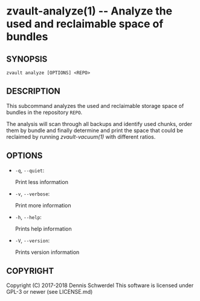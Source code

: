 zvault-analyze(1) -- Analyze the used and reclaimable space of bundles
======================================================================

## SYNOPSIS

`zvault analyze [OPTIONS] <REPO>`


## DESCRIPTION

This subcommand analyzes the used and reclaimable storage space of bundles in
the repository `REPO`.

The analysis will scan through all backups and identify used chunks, order them
by bundle and finally determine and print the space that could be reclaimed by
running _zvault-vacuum(1)_ with different ratios.


## OPTIONS

* `-q`, `--quiet`:

  Print less information


* `-v`, `--verbose`:

  Print more information


* `-h`, `--help`:

  Prints help information


* `-V`, `--version`:     

  Prints version information


## COPYRIGHT

Copyright (C) 2017-2018  Dennis Schwerdel
This software is licensed under GPL-3 or newer (see LICENSE.md)
